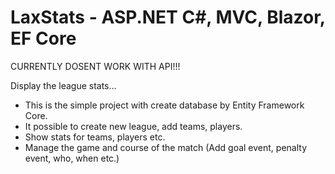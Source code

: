 # LaxStats - ASP.NET C#, MVC, Blazor, EF Core

CURRENTLY DOSENT WORK WITH API!!!

Display the league stats...
<ul>
  <li>This is the simple project with create database by Entity Framework Core.</li>
  <li>It possible to create new league, add teams, players. </li>
  <li>Show stats for teams, players etc.</li>
  <li>Manage the game and course of the match (Add goal event, penalty event, who, when etc.)</li>
</ul>


